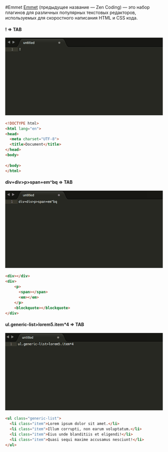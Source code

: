 #Emmet
[Emmet](http://docs.emmet.io) (предыдущее название — Zen Coding) — это набор плагинов для различных популярных текстовых редакторов, используемых для скоростного написания HTML и CSS кода.

#### ! => TAB

![](img/emmet1.gif)

```html
<!DOCTYPE html>
<html lang="en">
<head>
  <meta charset="UTF-8">
  <title>Document</title>
</head>
<body>
  
</body>
</html>
```

#### div+div>p>span+em^bq => TAB

![](img/emmet2.gif)

```html
<div></div>
<div>
    <p>
      <span></span>
      <em></em>
    </p>
    <blockquote></blockquote>
</div>
```

#### ul.generic-list>lorem5.item*4 => TAB

![](img/emmet3.gif)

```html
<ul class="generic-list">
  <li class="item">Lorem ipsum dolor sit amet.</li>
  <li class="item">Illum corrupti, non earum voluptatum.</li>
  <li class="item">Eius unde blanditiis et eligendi!</li>
  <li class="item">Quasi sequi maxime accusamus nesciunt!</li>
</ul>
```